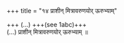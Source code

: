 +++
title = "१४ प्राशीन् मित्रावरुणयोर् ऊरुभ्याम्"

+++
(…) +++(see 1abc)+++  
(…) प्राशीन् मित्रावरुणयोर् ऊरुभ्याम् ॥